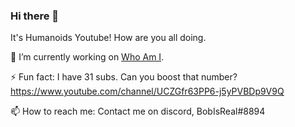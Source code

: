 ### Hi there 👋

It's Humanoids Youtube! 
How are you all doing.

🔭 I’m currently working on <a href='https://whoamiinfo.github.io/'>Who Am I</a>.

⚡ Fun fact: I have 31 subs. Can you boost that number? https://www.youtube.com/channel/UCZGfr63PP6-j5yPVBDp9V9Q

📫 How to reach me: Contact me on discord, BobIsReal#8894

<!--
**HumanoidsYoutube/HumanoidsYoutube** is a ✨ _special_ ✨ repository because its `README.md` (this file) appears on your GitHub profile.

Here are some ideas to get you started:

- 🔭 I’m currently working on ...
- 🌱 I’m currently learning ...
- 👯 I’m looking to collaborate on ...
- 🤔 I’m looking for help with ...
- 💬 Ask me about ...
- 📫 How to reach me: ...
- 😄 Pronouns: ...
- ⚡ Fun fact: ...
-->
